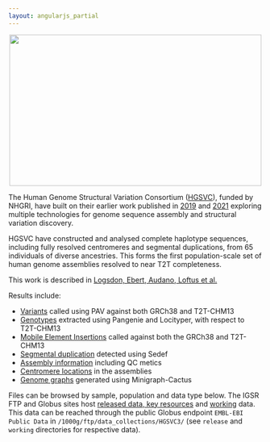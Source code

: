```yaml
---
layout: angularjs_partial
---
```


<center>
<img src="/sites/1000genomes.org/files/images/HGSVC_logo_v5.png" width="500" height="300">
</center>

The Human Genome Structural Variation Consortium ([HGSVC](https://www.hgsvc.org/)), funded by NHGRI, have built on their earlier work published in [2019](https://pubmed.ncbi.nlm.nih.gov/30992455/) and [2021](https://science.sciencemag.org/content/early/2021/02/24/science.abf7117) exploring multiple technologies for genome sequence assembly and structural variation discovery.

HGSVC have constructed and analysed complete haplotype sequences, including fully resolved centromeres and segmental duplications, from 65 individuals of diverse ancestries. This forms the first population-scale set of human genome assemblies resolved to near T2T completeness. 

This work is described in [Logsdon, Ebert, Audano, Loftus et al.](https://doi.org/10.1038/s41586-025-09140-6)

Results include:

* [Variants](https://ftp.1000genomes.ebi.ac.uk/vol1/ftp/data_collections//HGSVC3/release/Variant_Calls/) called using PAV against both GRCh38 and T2T-CHM13
* [Genotypes](https://ftp.1000genomes.ebi.ac.uk/vol1/ftp/data_collections//HGSVC3/release/Genotyping_1kGP/) extracted using Pangenie and Locityper, with respect to T2T-CHM13
* [Mobile Element Insertions](https://ftp.1000genomes.ebi.ac.uk/vol1/ftp/data_collections/HGSVC3/release/Mobile_Elements/) called against both the GRCh38 and T2T-CHM13
* [Segmental duplication](http://ftp.1000genomes.ebi.ac.uk/vol1/ftp/data_collections/HGSVC3/release/Segmental_Duplications) detected using Sedef
* [Assembly information](https://ftp.1000genomes.ebi.ac.uk/vol1/ftp/data_collections/HGSVC3/release/Assembly_Info/) including QC metics
* [Centromere locations](https://ftp.1000genomes.ebi.ac.uk/vol1/ftp/data_collections//HGSVC3/release/Centromeres/) in the assemblies
* [Genome graphs](https://ftp.1000genomes.ebi.ac.uk/vol1/ftp/data_collections//HGSVC3/release/Graph_Genomes) generated using Minigraph-Cactus 


Files can be browsed by sample, population and data type below. The IGSR FTP and Globus sites host [released data, key resources](https://ftp.1000genomes.ebi.ac.uk/vol1/ftp/data_collections/HGSVC3/release/) and [working](https://ftp.1000genomes.ebi.ac.uk/vol1/ftp/data_collections/HGSVC3/working/) data. This data can be reached through the public Globus endpoint `EMBL-EBI Public Data` in `/1000g/ftp/data_collections/HGSVC3/` (see `release` and `working` directories for respective data).
